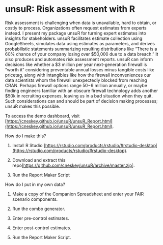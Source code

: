 # unsuR: Risk assessment with R

Risk assessment is challenging when data is unavailable, hard to obtain, or costly to process. Organizations often request estimates from experts instead. I present my package unsuR for turning expert estimates into insights for stakeholders. unsuR facilitates estimate collection using GoogleSheets, simulates data using estimates as parameters, and derives probabilistic statements summarizing resulting distributions like “There is a 60% chance of your company losing over $50,000 due to a data breach.” It also produces and automates risk assessment reports. unsuR can inform decisions like whether a $3 million per year next-generation firewall is “worth it” considering preventable annual losses minus tangible costs like pricetag, along with intangibles like how the firewall inconveniences our data scientists whom the firewall unexpectedly blocked from reaching CRAN. Perhaps firewall options range $50-$6 million annually, or maybe finding engineers familiar with an obscure firewall technology adds another $50k in recruiting expenses, leaving us in a bad situation when they quit. Such considerations can and should be part of decision making processes; unsuR makes this possible.

To access the demo dashboard, visit [https://cneskey.github.io/unsuR/unsuR_Report.html](https://cneskey.github.io/unsuR/unsuR_Report.html).

How do I make this?
1. Install R Studio [https://rstudio.com/products/rstudio/#rstudio-desktop](https://rstudio.com/products/rstudio/#rstudio-desktop).

2. Download and extract this repo[https://github.com/cneskey/unsuR/archive/master.zip].

3. Run the Report Maker Script

How do I put in my own data?

1. Make a copy of the Companion Spreadsheet and enter your FAIR scenario components.

2. Run the combo generator.

3. Enter pre-control estimates.

4. Enter post-control estimates.

5. Run the Report Maker Script.
